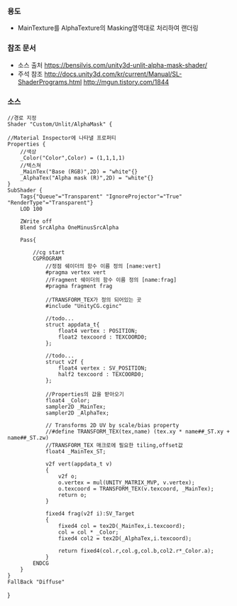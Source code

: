 ### 용도
- MainTexture를 AlphaTexture의 Masking영역대로 처리하여 랜더링

### 참조 문서
- 소스 출처
    https://bensilvis.com/unity3d-unlit-alpha-mask-shader/
- 주석 참조
    http://docs.unity3d.com/kr/current/Manual/SL-ShaderPrograms.html
    http://mgun.tistory.com/1844

### 소스 
    //경로 지정
    Shader "Custom/Unlit/AlphaMask" {

    //Material Inspector에 나타낼 프로퍼티
    Properties {
        //색상
        _Color("Color",Color) = (1,1,1,1)
        //텍스쳐
        _MainTex("Base (RGB)",2D) = "white"{}
        _AlphaTex("Alpha mask (R)",2D) = "white"{}
    }
    SubShader {
        Tags{"Queue"="Transparent" "IgnoreProjector"="True" "RenderType"="Transparent"}
        LOD 100

        ZWrite off
        Blend SrcAlpha OneMinusSrcAlpha

        Pass{

            //cg start
            CGPROGRAM
                //정점 쉐이더의 함수 이름 정의 [name:vert]
                #pragma vertex vert
                //Fragment 쉐이더의 함수 이름 정의 [name:frag]
                #pragma fragment frag

                //TRANSFORM_TEX가 정의 되어있는 곳
                #include "UnityCG.cginc"

                //todo...
                struct appdata_t{
                    float4 vertex : POSITION;
                    float2 texcoord : TEXCOORD0;
                };

                //todo...
                struct v2f {
                    float4 vertex : SV_POSITION;
                    half2 texcoord : TEXCOORD0;
                };

                //Properties의 값을 받아오기
                float4 _Color;
                sampler2D _MainTex;
                sampler2D _AlphaTex;

                // Transforms 2D UV by scale/bias property
                //#define TRANSFORM_TEX(tex,name) (tex.xy * name##_ST.xy + name##_ST.zw)
                //TRANSFORM_TEX 매크로에 필요한 tiling,offset값
                float4 _MainTex_ST;

                v2f vert(appdata_t v)
                {
                    v2f o;
                    o.vertex = mul(UNITY_MATRIX_MVP, v.vertex);
                    o.texcoord = TRANSFORM_TEX(v.texcoord, _MainTex);
                    return o;
                }

                fixed4 frag(v2f i):SV_Target
                {
                    fixed4 col = tex2D(_MainTex,i.texcoord);
                    col = col * _Color;
                    fixed4 col2 = tex2D(_AlphaTex,i.texcoord);

                    return fixed4(col.r,col.g,col.b,col2.r*_Color.a);
                }
            ENDCG
        }
    }
    FallBack "Diffuse"
}